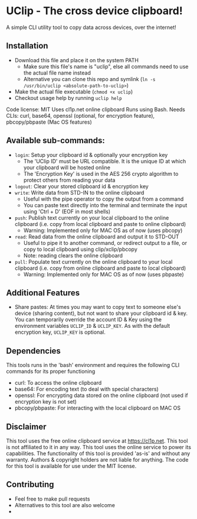 # UClip - The cross device clipboard!

A simple CLI utility tool to copy data across devices, over the internet!

## Installation

- Download this file and place it on the system PATH
  - Make sure this file's name is "uclip", else all commands need to use the actual file name instead
  - Alternative you can clone this repo and symlink (`ln -s /usr/bin/uclip <absolute-path-to-uclip>`)
- Make the actual file executable (`chmod +x uclip`)
- Checkout usage help by running `uclip help`

Code license: MIT
Uses cl1p.net online clipboard
Runs using Bash. Needs CLIs: curl, base64, openssl (optional, for encryption feature), pbcopy/pbpaste (Mac OS features)

## Available sub-commands:

- `login`: Setup your clipboard id & optionally your encryption key
  - The 'UClip ID' must be URL compatible. It is the unique ID at which your clipboard will be hosted online
  - The 'Encryption Key' is used in the AES 256 crypto algorithm to protect others from reading your data
- `logout`: Clear your stored clipboard id & encryption key
- `write`: Write data from STD-IN to the online clipboard
  - Useful with the pipe operator to copy the output from a command
  - You can paste text directly into the terminal and terminate the input using 'Ctrl + D' (EOF in most shells)
- `push`: Publish text currently on your local clipboard to the online clipboard (i.e. copy from local clipboard and paste to online clipboard)
  - Warning: Implemented only for MAC OS as of now (uses pbcopy)
- `read`: Read data from the online clipboard and output it to STD-OUT
  - Useful to pipe it to another command, or redirect output to a file, or copy to local clipboard using clip/xclip/pbcopy
  - Note: reading clears the online clipboard
- `pull`: Populate text currently on the online clipboard to your local clipboard (i.e. copy from online clipboard and paste to local clipboard)
  - Warning: Implemented only for MAC OS as of now (uses pbpaste)
  
## Additional Features

- Share pastes: At times you may want to copy text to someone else's device (sharing content), but not want to share your clipboard id & key.
  You can temporarily override the account ID & Key using the environment variables `UCLIP_ID` & `UCLIP_KEY`.
  As with the default encryption key, `UCLIP_KEY` is optional.

## Dependencies

This tools runs in the 'bash' environment and requires the following CLI commands for its proper functioning

- curl: To access the online clipboard
- base64: For encoding text (to deal with special characters)
- openssl: For encrypting data stored on the online clipboard (not used if encryption key is not set)
- pbcopy/pbpaste: For interacting with the local clipboard on MAC OS

## Disclaimer

This tool uses the free online clipboard service at https://cl1p.net.
This tool is not affiliated to it in any way. This tool uses the online service to power its capabilities.
The functionality of this tool is provided 'as-is' and without any warranty.
Authors & copyright holders are not liable for anything. The code for this tool is available for use under the MIT license.

## Contributing

- Feel free to make pull requests
- Alternatives to this tool are also welcome
- 
